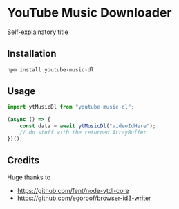# YouTube Music Downloader

Self-explainatory title

## Installation

```sh
npm install youtube-music-dl
```

## Usage

```js
import ytMusicDl from "youtube-music-dl";

(async () => {
    const data = await ytMusicDl("videoIdHere");
    // do stuff with the returned ArrayBuffer
})();
```

## Credits

Huge thanks to

- <https://github.com/fent/node-ytdl-core>
- <https://github.com/egoroof/browser-id3-writer>
